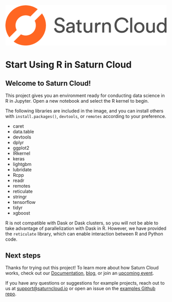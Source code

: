 <img src="./_img/saturn.png" width="600">

# Start Using R in Saturn Cloud
## Welcome to Saturn Cloud!

This project gives you an environment ready for conducting data science in R in Jupyter. Open a new notebook and select the R kernel to begin.

The following libraries are included in the image, and you can install others with `install.packages()`, `devtools`, or `remotes` according to your preference.

* caret
* data.table
* devtools
* dplyr
* ggplot2
* IRkernel
* keras
* lightgbm
* lubridate
* Rcpp
* readr
* remotes
* reticulate
* stringr
* tensorflow
* tidyr
* xgboost 

R is not compatible with Dask or Dask clusters, so you will not be able to take advantage of parallelization with Dask in R. However, we have provided the `reticulate` library, which can enable interaction between R and Python code.

## Next steps

Thanks for trying out this project! To learn more about how Saturn Cloud works, check out our [Documentation](https://www.saturncloud.io/docs/), [blog](https://www.saturncloud.io/s/blog/), or join an [upcoming event](https://www.saturncloud.io/s/events/).

If you have any questions or suggestions for example projects, reach out to us at support@saturncloud.io or open an issue on the [examples Github repo](https://github.com/saturncloud/examples).
